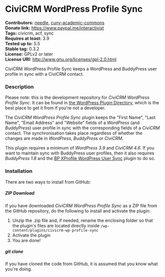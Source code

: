 CiviCRM WordPress Profile Sync
==============================

**Contributors:** [needle](https://profiles.wordpress.org/needle/), [cuny-academic-commons](https://profiles.wordpress.org/cuny-academic-commons/)<br/>
**Donate link:** https://www.paypal.me/interactivist<br/>
**Tags:** civicrm, acf, sync<br/>
**Requires at least:** 3.9<br/>
**Tested up to:** 5.5<br/>
**Stable tag:** 0.3.2<br/>
**License:** GPLv2 or later<br/>
**License URI:** http://www.gnu.org/licenses/gpl-2.0.html

CiviCRM WordPress Profile Sync keeps a WordPress and BuddyPress user profile in sync with a CiviCRM contact.

### Description

Please note: this is the development repository for *CiviCRM WordPress Profile Sync*. It can be found in [the WordPress Plugin Directory](https://wordpress.org/plugins/civicrm-wp-profile-sync/), which is the best place to get it from if you're not a developer.

The *CiviCRM WordPress Profile Sync* plugin keeps the "First Name", "Last Name", "Email Address" and "Website" fields of a *WordPress* (and *BuddyPress*) user profile in sync with the corresponding fields of a *CiviCRM* contact. The synchronisation takes place regardless of whether the changes are made in *WordPress*, *BuddyPress* or *CiviCRM*.

This plugin requires a minimum of *WordPress 3.9* and *CiviCRM 4.6*. If you want to maintain sync with BuddyPress user profiles, then it also requires *BuddyPress 1.8* and the [BP XProfile WordPress User Sync](https://wordpress.org/plugins/bp-xprofile-wp-user-sync/) plugin to do so.

### Installation

There are two ways to install from GitHub:

##### ZIP Download

If you have downloaded *CiviCRM WordPress Profile Sync* as a ZIP file from the GitHub repository, do the following to install and activate the plugin:

1. Unzip the .zip file and, if needed, rename the enclosing folder so that the plugin's files are located directly inside `/wp-content/plugins/civicrm-wp-profile-sync`
2. Activate the plugin
3. You are done!

##### git clone

If you have cloned the code from GitHub, it is assumed that you know what you're doing.
